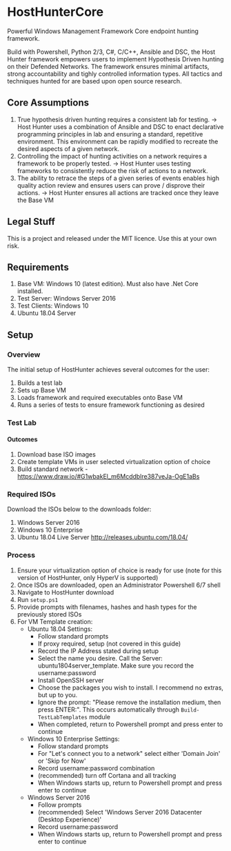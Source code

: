 # HostHunterCore
Powerful Windows Management Framework Core endpoint hunting framework.

Build with Powershell, Python 2/3, C#, C/C++, Ansible and DSC, the Host Hunter framework empowers users to implement Hypothesis Driven hunting on their Defended Networks. The framework ensures minimal artifacts, strong accountability and tighly controlled information types. All tactics and techniques hunted for are based upon open source research.

## Core Assumptions
1. True hypothesis driven hunting requires a consistent lab for testing. 
  -> Host Hunter uses a combination of Ansible and DSC to enact declarative programming principles in lab and ensuring a standard, repetitive environment. This environment can be rapidly modified to recreate the desired aspects of a given network.
2. Controlling the impact of hunting activities on a network requires a framework to be properly tested.
  -> Host Hunter uses testing frameworks to consistently reduce the risk of actions to a network. 
3. The ability to retrace the steps of a given series of events enables high quality action review and ensures users can prove / disprove their actions.
  -> Host Hunter ensures all actions are tracked once they leave the Base VM
  
## Legal Stuff
This is a project and released under the MIT licence. Use this at your own risk.

## Requirements
1. Base VM: Windows 10 (latest edition). Must also have .Net Core installed. 
2. Test Server: Windows Server 2016
3. Test Clients: Windows 10
4. Ubuntu 18.04 Server

## Setup
### Overview
The initial setup of HostHunter achieves several outcomes for the user:
1. Builds a test lab
2. Sets up Base VM 
3. Loads framework and required executables onto Base VM
4. Runs a series of tests to ensure framework functioning as desired

### Test Lab
#### Outcomes
1. Download base ISO images
2. Create template VMs in user selected virtualization option of choice
3. Build standard network - https://www.draw.io/#G1wbakEl_m6Mcddblre387veJa-OgE1aBs

### Required ISOs
Download the ISOs below to the downloads folder:
1. Windows Server 2016
2. Windows 10 Enterprise
3. Ubuntu 18.04 Live Server http://releases.ubuntu.com/18.04/

### Process
1. Ensure your virtualization option of choice is ready for use (note for this version of HostHunter, only HyperV is supported)
2. Once ISOs are downloaded, open an Administrator Powershell 6/7 shell
3. Navigate to HostHunter download
4. Run `setup.ps1`
5. Provide prompts with filenames, hashes and hash types for the previously stored ISOs
6. For VM Template creation:
    - Ubuntu 18.04 Settings:
        - Follow standard prompts
        - If proxy required, setup (not covered in this guide)
        - Record the IP Address stated during setup
        - Select the name you desire. Call the Server: ubuntu1804server_template. Make sure you record the username:password
        - Install OpenSSH server
        - Choose the packages you wish to install. I recommend no extras, but up to you.
        - Ignore the prompt: "Please remove the installation medium, then press ENTER:". This occurs automatically through `Build-TestLabTemplates` module
        - When completed, return to Powershell prompt and press enter to continue
    - Windows 10 Enterprise Settings:
        - Follow standard prompts
        - For "Let's connect you to a network" select either 'Domain Join' or 'Skip for Now'
        - Record username:password combination
        - (recommended) turn off Cortana and all tracking
        - When Windows starts up, return to Powershell prompt and press enter to continue
    - Windows Server 2016
        - Follow prompts
        - (recommended) Select 'Windows Server 2016 Datacenter (Desktop Experience)'
        - Record username:password
        - When Windows starts up, return to Powershell prompt and press enter to continue